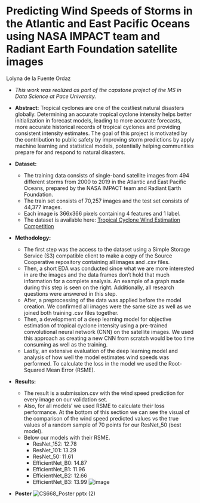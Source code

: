 # Predicting Wind Speeds of Storms in the Atlantic and East Pacific Oceans using NASA IMPACT team and Radiant Earth Foundation satellite images

Lolyna de la Fuente Ordaz

* *This work was realized as part of the capstone project of the MS in Data Science at Pace University.*
* **Abstract:** Tropical cyclones are one of the costliest natural disasters globally. Determining an accurate tropical cyclone intensity helps better initialization in forecast models, leading to more accurate forecasts, more accurate historical records of tropical cyclones and providing consistent intensity estimates. The goal of this project is motivated by the contribution to public safety by improving storm predictions by apply machine learning and statistical models, potentially helping communities prepare for and respond to natural disasters.

* **Dataset:**
   * The training data consists of single-band satellite images from 494 different storms from 2000 to 2019 in the Atlantic and East Pacific Oceans, prepared by the NASA IMPACT team and Radiant Earth Foundation.
   * The train set consists of  70,257 images and the test set consists of 44,377 images.
   * Each image is 366x366 pixels containing 4 features and 1 label.
   * The dataset is available here: [Tropical Cyclone Wind Estimation Competition](https://source.coop/repositories/nasa/tropical-storm-competition/access)
* **Methodology:**
  - The first step was the access to the dataset using a Simple Storage Service (S3) compatible client to make a copy of the Source Cooperative repository containing all images and .csv files.
  - Then, a short EDA was conducted since what we are more interested in are the images and the data frames don’t hold that much information for a complete analysis. An example of a graph made during this step is seen on the right. Additionally, all research questions were answered in this step.
  - After, a preprocessing of the data was applied before the model creation. We confirmed all images were the same size as well as we joined both training .csv files together.
  - Then, a development of a deep learning model for objective estimation of tropical cyclone intensity using a pre-trained convolutional neural network (CNN) on the satellite images. We used this approach as creating a new CNN from scratch would be too time consuming as well as the training.
  - Lastly, an extensive evaluation of the deep learning model and analysis of how well the model estimates wind speeds was performed. To calculate the loss in the model we used the Root-Squared Mean Error (RSME).
* **Results:**
  - The result is a submission.csv with the wind speed prediction for every image on our validation set.
  - Also, for all models’ we used RSME to calculate their loss performance. At the bottom of this section we can see the visual of the comparison of the wind speed predicted values vs the true values of a random sample of 70 points for our ResNet_50 (best model).
  - Below our models with their RSME.
    - ResNet_152: 12.78
    - ResNet_101: 13.29
    - ResNet_50: 11.61
    - EfficientNet_B0: 14.87
    - EfficientNet_B1: 11.96
    - EfficientNet_B2: 12.66
    - EfficientNet_B3: 13.99
![image](https://github.com/user-attachments/assets/9da8100e-f468-47b8-a802-c54b9d834a00)
* **Poster**
![CS668_Poster pptx (2)](https://github.com/user-attachments/assets/e952afa0-0a6e-4e8b-8c34-eee212906df1)


